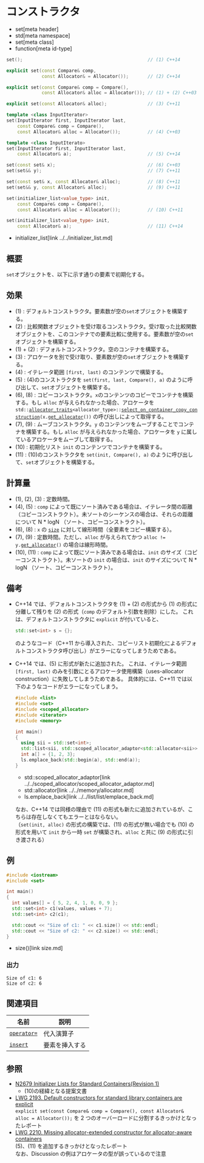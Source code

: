 # コンストラクタ
* set[meta header]
* std[meta namespace]
* set[meta class]
* function[meta id-type]

```cpp
set();                                              // (1) C++14

explicit set(const Compare& comp,
             const Allocator& = Allocator());       // (2) C++14

explicit set(const Compare& comp = Compare(),
             const Allocator& alloc = Allocator()); // (1) + (2) C++03

explicit set(const Allocator& alloc);               // (3) C++11

template <class InputIterator>
set(InputIterator first, InputIterator last,
    const Compare& comp = Compare(),
    const Allocator& alloc = Allocator());          // (4) C++03

template <class InputIterato>
set(InputIterator first, InputIterator last,
    const Allocator& a);                            // (5) C++14

set(const set& x);                                  // (6) C++03
set(set&& y);                                       // (7) C++11

set(const set& x, const Allocator& alloc);          // (8) C++11
set(set&& y, const Allocator& alloc);               // (9) C++11

set(initializer_list<value_type> init,
    const Compare& comp = Compare(),
    const Allocator& alloc = Allocator());          // (10) C++11

set(initializer_list<value_type> init,
    const Allocator& a);                            // (11) C++14
```
* initializer_list[link ../../initializer_list.md]


## 概要
`set`オブジェクトを、以下に示す通りの要素で初期化する。


## 効果
- (1) : デフォルトコンストラクタ。要素数が空の`set`オブジェクトを構築する。
- (2) : 比較関数オブジェクトを受け取るコンストラクタ。受け取った比較関数オブジェクトを、このコンテナでの要素比較に使用する。要素数が空の`set`オブジェクトを構築する。
- (1) + (2) : デフォルトコンストラクタ。空のコンテナを構築する。
- (3) : アロケータを別で受け取り、要素数が空の`set`オブジェクトを構築する。
- (4) : イテレータ範囲 `[first, last)` のコンテンツで構築する。
- (5) : (4)のコンストラクタを `set(first, last, Compare(), a)` のように呼び出して、`set`オブジェクトを構築する。
- (6), (8) : コピーコンストラクタ。`x`のコンテンツのコピーでコンテナを構築する。もし `alloc` が与えられなかった場合、アロケータを `std::`[`allocator_traits`](../../memory/allocator_traits.md)`<allocator_type>::`[`select_on_container_copy_construction`](../../memory/allocator_traits/select_on_container_copy_construction.md)`(x.`[`get_allocator`](get_allocator.md)`())` の呼び出しによって取得する。
- (7), (9) : ムーブコンストラクタ。`y` のコンテンツをムーブすることでコンテナを構築する。もし `alloc` が与えられなかった場合、アロケータを `y` に属しているアロケータをムーブして取得する。
- (10) : 初期化リスト `init` のコンテンツでコンテナを構築する。
- (11) : (10)のコンストラクタを `set(init, Compare(), a)` のように呼び出して、`set`オブジェクトを構築する。


## 計算量
- (1), (2), (3) : 定数時間。
- (4), (5) : `comp` によって既にソート済みである場合は、イテレータ間の距離（コピーコンストラクト）。未ソートのシーケンスの場合は、それらの距離について N * logN （ソート、コピーコンストラクト）。
- (6), (8) : `x` の [`size`](size.md) に対して線形時間（全要素をコピー構築する）。
- (7), (9) : 定数時間。ただし、`alloc` が与えられてかつ `alloc != y.`[`get_allocator`](get_allocator.md)`()` の場合は線形時間。
- (10), (11) : `comp` によって既にソート済みである場合は、`init` のサイズ（コピーコンストラクト）。未ソートの `init` の場合は、`init` のサイズについて N * logN （ソート、コピーコンストラクト）。


## 備考
- C++14 では、デフォルトコンストラクタを (1) + (2) の形式から (1) の形式に分離して残りを (2) の形式（`comp` のデフォルト引数を削除）にした。
    これは、デフォルトコンストラクタに `explicit` が付いていると、

    ```cpp
    std::set<int> s = {};
    ```

    のようなコード（C++11 から導入された、コピーリスト初期化によるデフォルトコンストラクタ呼び出し）がエラーになってしまうためである。

- C++14 では、(5) に形式が新たに追加された。
    これは、イテレータ範囲 `[first, last)` のみを引数にとるアロケータ使用構築（uses-allocator construction）に失敗してしまうためである。
    具体的には、C++11 では以下のようなコードがエラーになってしまう。

    ```cpp example
    #include <list>
    #include <set>
    #include <scoped_allocator>
    #include <iterator>
    #include <memory>

    int main()
    {
      using sii = std::set<int>;
      std::list<sii, std::scoped_allocator_adaptor<std::allocator<sii>>> ls;
      int a[] = {1, 2, 3};
      ls.emplace_back(std::begin(a), std::end(a));
    }
    ```
    * std::scoped_allocator_adaptor[link ../../scoped_allocator/scoped_allocator_adaptor.md]
    * std::allocator[link ../../memory/allocator.md]
    * ls.emplace_back[link ../../list/list/emplace_back.md]

    なお、C++14 では同様の理由で (11) の形式も新たに追加されているが、こちらは存在しなくてもエラーとはならない。  
    （`set(init, alloc)` の形式の構築では、(11) の形式が無い場合でも (10) の形式を用いて `init` から一時 `set` が構築され、`alloc` と共に (9) の形式に引き渡される）


## 例
```cpp example
#include <iostream>
#include <set>

int main()
{
  int values[] = { 5, 2, 4, 1, 0, 0, 9 };
  std::set<int> c1(values, values + 7);
  std::set<int> c2(c1);

  std::cout << "Size of c1: " << c1.size() << std::endl;
  std::cout << "Size of c2: " << c2.size() << std::endl;
}
```
* size()[link size.md]

### 出力
```
Size of c1: 6
Size of c2: 6
```

## 関連項目

| 名前                          | 説明           |
|-------------------------------|----------------|
| [`operator=`](op_assign.md) | 代入演算子     |
| [`insert`](insert.md)       | 要素を挿入する |


## 参照
- [N2679 Initializer Lists for Standard Containers(Revision 1)](http://www.open-std.org/jtc1/sc22/wg21/docs/papers/2008/n2679.pdf)
    - (10)の経緯となる提案文書
- [LWG 2193. Default constructors for standard library containers are explicit](http://cplusplus.github.io/LWG/lwg-defects.html#2193)  
	`explicit set(const Compare& comp = Compare(), const Allocator& alloc = Allocator());` を 2 つのオーバーロードに分割するきっかけとなったレポート
- [LWG 2210. Missing allocator-extended constructor for allocator-aware containers](http://cplusplus.github.io/LWG/lwg-defects.html#2210)  
    (5)、(11) を追加するきっかけとなったレポート  
    なお、Discussion の例はアロケータの型が誤っているので注意

